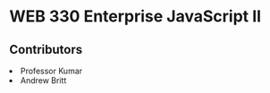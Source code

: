 <h1>WEB 330 Enterprise JavaScript II</h1>
<h2>Contributors</h2>
<li>Professor Kumar</li>
<li>Andrew Britt</li>
